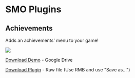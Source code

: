 # SMO Plugins

## Achievements
Adds an achievements' menu to your game!

![](https://github.com/SMO-Valadorn/RPGMV/blob/master/Screenshots/Categories.png)

[Download Demo](https://drive.google.com/file/d/1xVN0ftHod9JvGbM3M1xWSW2-6OaJSLr5/view?usp=sharing) - Google Drive

[Download Plugin](https://raw.githubusercontent.com/SMO-Valadorn/RPGMV/master/Plugins/SMO_Achievements.js) - Raw file (Use RMB and use "Save as...")
